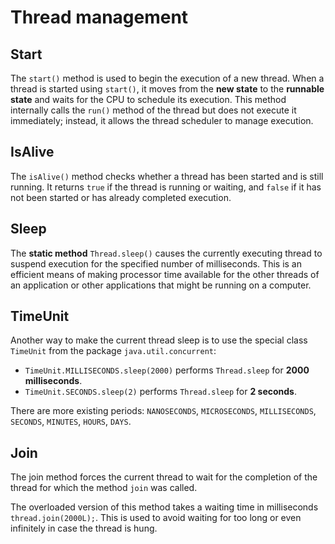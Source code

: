 # Thread management

## Start

The `start()` method is used to begin the execution of a new thread. When a thread is started using `start()`, it moves
from the **new state** to the **runnable state** and waits for the CPU to schedule its execution. This method internally
calls the `run()` method of the thread but does not execute it immediately; instead, it allows the thread scheduler to
manage execution.

## IsAlive

The `isAlive()` method checks whether a thread has been started and is still running. It returns `true` if the thread is
running or waiting, and `false` if it has not been started or has already completed execution.

## Sleep

The **static method** `Thread.sleep()` causes the currently executing thread to suspend execution for the specified
number of milliseconds. This is an efficient means of making processor time available for the other threads of an
application or other applications that might be running on a computer.

## TimeUnit

Another way to make the current thread sleep is to use the special class `TimeUnit` from the package
`java.util.concurrent`:

- `TimeUnit.MILLISECONDS.sleep(2000)` performs `Thread.sleep` for **2000 milliseconds**.
- `TimeUnit.SECONDS.sleep(2)` performs `Thread.sleep` for **2 seconds**.

There are more existing periods: `NANOSECONDS`, `MICROSECONDS`, `MILLISECONDS`, `SECONDS`, `MINUTES`, `HOURS`, `DAYS`.

## Join

The join method forces the current thread to wait for the completion of the thread for which the method `join` was
called.

The overloaded version of this method takes a waiting time in milliseconds `thread.join(2000L);`. This is used to avoid
waiting for too long or even infinitely in case the thread is hung.
